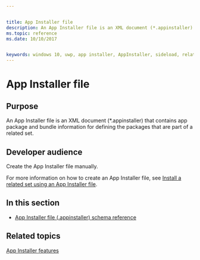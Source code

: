```yaml
---


title: App Installer file
description: An App Installer file is an XML document (*.appinstaller) that contains app package and bundle information for defining the packages that are part of a related set.
ms.topic: reference
ms.date: 10/10/2017


keywords: windows 10, uwp, app installer, AppInstaller, sideload, related set, optional packages
---
```


# App Installer file

## Purpose

An App Installer file is an XML document (*.appinstaller) that contains app package and bundle information for defining the packages that are part of a related set.

## Developer audience

Create the App Installer file manually.

For more information on how to create an App Installer file, see [Install a related set using an App Installer file](/windows/uwp/packaging/install-related-set).

## In this section

-   [App Installer file (.appinstaller) schema reference](schema-root.md)

## Related topics
[App Installer features](/windows/uwp/packaging/appinstaller-root)